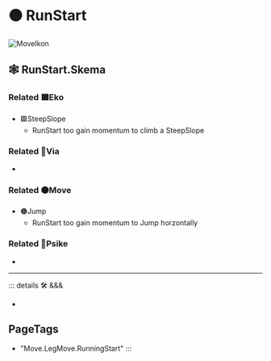 # 🟠 <move>RunStart</move>

![MoveIkon](/Move/Move_Ikon.png)

## 🕸 RunStart.Skema

### Related 🟩<eko>Eko</eko>

- 🟩<eko>SteepSlope</eko>
    - RunStart too gain momentum to climb a SteepSlope

### Related 🔻<via>Via</via>

-

### Related 🟠<move>Move</move>

- 🟠<move>Jump</move>
    - RunStart too gain momentum to Jump horzontally

### Related 💜<psike>Psike</psike>

-

---

<!-- =================================================== -->
<!-- =================================================== -->
<!-- =================================================== -->
<!-- =================================================== -->
<!-- =================================================== -->
::: details 🛠 <dev>&&&</dev>

-

<h2>PageTags</h2>

- "Move.LegMove.RunningStart"
:::
